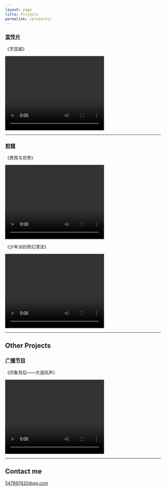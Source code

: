 ```yaml
---
layout: page
title: Projects
permalink: /projects/
---
```


### [宣传片](https://github.com/tux4kids/tuxmania) 
《艺弦留》

<video src="http://119.29.15.161/test.mp4 " width="320" height="240" controls="controls">Your browser does not support the video tag.</Video>


***

### [剪辑](https://github.com/AkshayAgarwal007/Moodly)
《男孩与世界》

<video src="http://119.29.15.161/test.mp4 " width="320" height="240" controls="controls">Your browser does not support the video tag.</Video>

《少年派的奇幻漂流》

<video src="http://119.29.15.161/test.mp4 " width="320" height="240" controls="controls">Your browser does not support the video tag.</Video>


***

## Other Projects

### [广播节目](https://github.com/tux4kids/tuxmania) 
《印象背后——大道风声》


<video src="http://119.29.15.161/test.mp4 " width="320" height="240" controls="controls">Your browser does not support the video tag.</Video>

***

## Contact me

[547897420@qq.com](mailto:547897420@qq.com)

